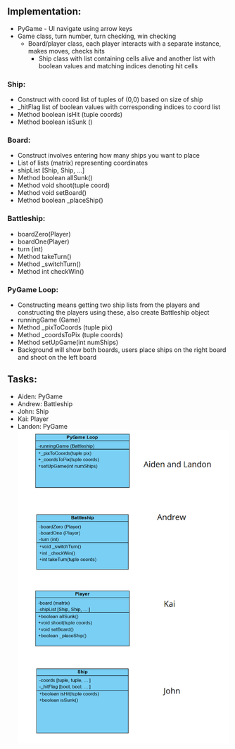 ## Implementation:
- PyGame - UI navigate using arrow keys
- Game class, turn number, turn checking, win checking
  - Board/player class, each player interacts with a separate instance, makes moves, checks hits
    - Ship class with list containing cells alive and another list with boolean values and matching indices denoting hit cells
### Ship: 
- Construct with coord list of tuples of (0,0) based on size of ship
- _hitFlag list of boolean values with corresponding indices to coord list
- Method boolean isHit (tuple coords)
- Method boolean isSunk ()
### Board:
- Construct involves entering how many ships you want to place
- List of lists (matrix) representing coordinates
- shipList [Ship, Ship, …]
- Method boolean allSunk()
- Method void shoot(tuple coord)
- Method void setBoard()
- Method boolean _placeShip()
### Battleship:
- boardZero(Player)
- boardOne(Player)
- turn (int)
- Method takeTurn()
- Method _switchTurn()
- Method int checkWin()
### PyGame Loop:
- Constructing means getting two ship lists from the players and constructing the players using these, also create Battleship object
- runningGame (Game)
- Method _pixToCoords (tuple pix)
- Method _coordsToPix (tuple coords)
- Method setUpGame(int numShips)
- Background will show both boards, users place ships on the right board and shoot on the left board
## Tasks:
- Aiden: PyGame
- Andrew: Battleship
- John: Ship
- Kai: Player
- Landon: PyGame
![alt text](https://github.com/JohnDNewman/EECS_581_project_1/blob/main/assets/overview.png?raw=true)
